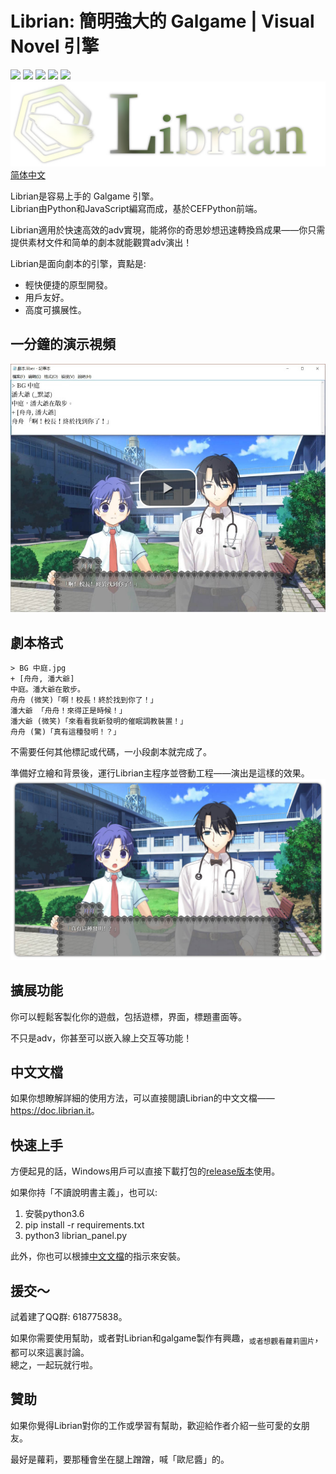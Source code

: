 # Librian: 簡明強大的 Galgame | Visual Novel 引擎

[![](https://img.shields.io/github/stars/RimoChan/Librian.svg)](https://github.com/RimoChan/Librian/stargazers)
[![](https://img.shields.io/badge/platform-windows%20%7C%20linux-%23989898)](https://en.wikipedia.org/wiki/Microsoft_Windows)
[![](https://img.shields.io/github/release/RimoChan/librian.svg)](https://github.com/RimoChan/Librian/releases)
[![](https://img.shields.io/github/downloads/RimoChan/librian/total.svg)](https://github.com/RimoChan/Librian/releases)
[![](https://img.shields.io/github/license/RimoChan/Librian.svg)](https://github.com/RimoChan/Librian/blob/master/LICENSE)
![Librian2.jpg](./文檔/Librian2.jpg)    
[简体中文](readme_chs.md)

Librian是容易上手的 Galgame 引擎。   
Librian由Python和JavaScript編寫而成，基於CEFPython前端。  

Librian適用於快速高效的adv實現，能將你的奇思妙想迅速轉換爲成果——你只需提供素材文件和简单的劇本就能觀賞adv演出！

Librian是面向劇本的引擎，賣點是: 

-   輕快便捷的原型開發。
-   用戶友好。
-   高度可擴展性。

## 一分鐘的演示視頻

[![視頻佔位](./文檔/視頻佔位.jpg)](https://librian.it/視頻/轉.webm)  

## 劇本格式

```
> BG 中庭.jpg
+ [舟舟, 潘大爺]
中庭。潘大爺在散步。
舟舟 (微笑)「啊！校長！終於找到你了！」
潘大爺 「舟舟！來得正是時候！」
潘大爺 (微笑)「來看看我新發明的催眠調教裝置！」
舟舟 (驚)「真有這種發明！？」
```

不需要任何其他標記或代碼，一小段劇本就完成了。  

準備好立繪和背景後，運行Librian主程序並啓動工程——演出是這樣的效果。  
![圖1](文檔/樣例_潘大爺.jpg)

## 擴展功能

你可以輕鬆客製化你的遊戲，包括遊標，界面，標題畫面等。

不只是adv，你甚至可以嵌入線上交互等功能！

## 中文文檔

如果你想瞭解詳細的使用方法，可以直接閱讀Librian的中文文檔——<https://doc.librian.it>。

## 快速上手

方便起見的話，Windows用戶可以直接下載打包的[release版本](https://github.com/RimoChan/Librian/releases)使用。

如果你持「不讀說明書主義」，也可以: 

1.  安裝python3.6
2.  pip install -r requirements.txt
3.  python3 librian_panel.py

此外，你也可以根據[中文文檔](https://doc.librian.it)的指示來安裝。

## 援交～

試着建了QQ群: 618775838。

如果你需要使用幫助，或者對Librian和galgame製作有興趣，<sub>或者想觀看蘿莉圖片</sub>，都可以來這裏討論。  
總之，一起玩就行啦。

## 贊助

如果你覺得Librian對你的工作或學習有幫助，歡迎給作者介紹一些可愛的女朋友。

最好是蘿莉，要那種會坐在腿上蹭蹭，喊「歐尼醬」的。
